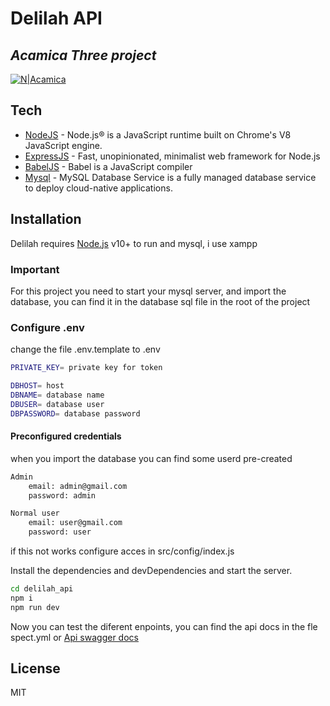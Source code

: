# Delilah API
## _Acamica Three project_

[![N|Acamica](https://sc.acamica.com/icons/1j7w9h/social-300x300.png)](https://sc.acamica.com/icons/1j7w9h/social-300x300.png)

## Tech

- [NodeJS](hhttps://nodejs.org/) - Node.js® is a JavaScript runtime built on Chrome's V8 JavaScript engine.
- [ExpressJS](https://expressjs.com/) - Fast, unopinionated, minimalist web framework for Node.js
- [BabelJS](https://babeljs.io/) - Babel is a JavaScript compiler
- [Mysql](https://www.mysql.com/) - MySQL Database Service is a fully managed database service to deploy cloud-native applications. 

## Installation

Delilah requires [Node.js](https://nodejs.org/) v10+ to run and mysql, i use xampp

### Important

For this project you need to start your mysql server, and import the database, you can find it in the database sql file in the root of the project

### Configure .env

change the file .env.template to .env

```sh
PRIVATE_KEY= private key for token

DBHOST= host
DBNAME= database name
DBUSER= database user
DBPASSWORD= database password
```

#### Preconfigured credentials

when you import the database you can find some userd pre-created

```sh
Admin
    email: admin@gmail.com
    password: admin

Normal user
    email: user@gmail.com
    password: user
```

if this not works configure acces in src/config/index.js

Install the dependencies and devDependencies and start the server.

```sh
cd delilah_api
npm i
npm run dev
```

Now you can test the diferent enpoints,  you can find the api docs in the fle spect.yml or [Api swagger docs](https://app.swaggerhub.com/apis/kismusito/Delilah/1.0.0#/) 


## License

MIT